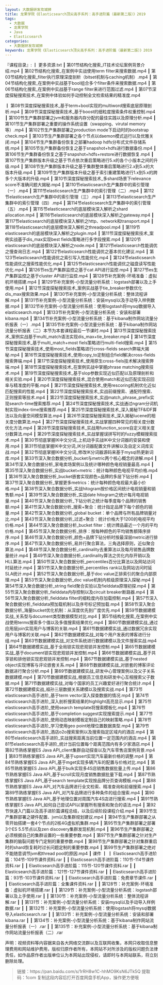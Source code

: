 ```yaml
---
layout: 大数据研发攻城狮
title: 龙果学院《Elasticsearch顶尖高手系列：高手进阶篇（最新第二版）》2019
tags:
  - 大数据
  - 龙果学院
  - Java
  - Elasticsearch
categories:
  - 大数据研发攻城狮
keywords: 龙果学院《Elasticsearch顶尖高手系列：高手进阶篇（最新第二版）》2019
---
```

『课程目录』: 
┃  更多资源.txt
┃  第01节结构化搜索_IT技术论坛案例背景介绍.mp4
┃  第02节结构化搜索_在案例中实战使用term filter来搜索数据.mp4
┃  第03节结构化搜索_filter执行原理深度剖析（bitset机制与caching机制）.mp4
┃  第04节结构化搜索_在案例中实战基于bool组合多个filter条件来搜索数据.mp4
┃  第06节结构化搜索_在案例中实战基于range filter来进行范围过滤.mp4
┃  第07节深度探秘搜索技术_在案例中体验如何手动控制全文检索结果的精准度.mp4
<!-- more --> 
┃  第08节深度探秘搜索技术_基于term+bool实现的multiword搜索底层原理剖析.mp4
┃  第09节深度探秘搜索技术_基于boost的细粒度搜索条件权重控制.mp4
┃  第100节生产集群部署之jvm和服务器内存分配的最佳实践以及原理分析.mp4
┃  第101节生产集群部署之重要的操作系统设置（swapping、virutal memory等）.mp4
┃  第102节生产集群部署之production mode下启动时的bootstrap check.mp4
┃  第103节生产集群部署之各个节点以daemon模式运行以及优雅关闭.mp4
┃  第104节生产集群备份恢复之部署hadoop hdfs分布式文件存储系统.mp4
┃  第105节生产集群备份恢复之基于snapshot+hdfs进行数据备份.mp4
┃  第106节生产集群备份恢复之基于snapshot+hdfs+restore进行数据恢复.mp4
┃  第107节生产集群版本升级之基于节点依次重启策略进行5.x的各个小版本之间的升级.mp4
┃  第108节生产集群版本升级之基于集群整体重启策略进行2.x到5.x的大版本升级.mp4
┃  第109节生产集群版本升级之基于索引重建策略进行1.x到5.x的跨多个大版本的升级.mp4
┃  第10节深度探秘搜索技术_多shard场景下relevance score不准确问题大揭秘.mp4
┃  第110节elasticsearch生产集群中的索引管理（一）.mp4
┃  第111节elasticsearch生产集群中的索引管理（二）.mp4
┃  第112节elasticsearch生产集群中的索引管理（三）.mp4
┃  第113节elasticsearch生产集群中的索引管理（四）.mp4
┃  第114节elasticsearch生产集群中的索引管理（五）.mp4
┃  第115节elasticsearch的底层模块深入解析之shard allocation.mp4
┃  第116节elasticsearch的底层模块深入解析之gateway.mp4
┃  第117节elasticsearch的底层模块深入解析之http、network和transport.mp4
┃  第118节elasticsearch的底层模块深入解析之threadpool.mp4
┃  第119节elasticsearch的底层模块深入解析之plugin.mp4
┃  第11节深度探秘搜索技术_案例实战基于dis_max实现best fields策略进行多字段搜索.mp4
┃  第120节elasticsearch的底层模块深入解析之node.mp4
┃  第121节elasticsearch性能调优之慢查询日志.mp4
┃  第122节elasticsearch性能调优之基本优化建议.mp4
┃  第123节elasticsearch性能调优之索引写入性能优化.mp4
┃  第124节elasticsearch性能调优之搜索性能优化.mp4
┃  第125节elasticsearch性能调优之磁盘读写性能优化.mp4
┃  第126节es生产集群监控之基于cat API进行监控.mp4
┃  第127节es生产集群监控之基于cluster API进行监控.mp4
┃  第128节补充案例-环境准备：虚拟机环境搭建.mp4
┃  第129节补充案例-小型流量分析系统：logstash部署以及上手使用.mp4
┃  第12节深度探秘搜索技术_案例实战基于tie_breaker参数优化dis_max搜索效果.mp4
┃  第130节补充案例-小型流量分析系统：整体流程讲解.mp4
┃  第131节补充案例-小型流量分析系统：安装mysql以及手动导入样例数据.mp4
┃  第132节补充案例-小型流量分析系统：使用logstash将mysql数据导入elasticsearch.mp4
┃  第133节补充案例-小型流量分析系统：安装和部署kibana.mp4
┃  第134节补充案例-小型流量分析系统：基于kibana制作网站流量分析报表（一）.mp4
┃  第135节补充案例-小型流量分析系统：基于kibana制作网站流量分析报表（二）本节为本套课程最后一节课时.mp4
┃  第13节深度探秘搜索技术_案例实战基于multi_match语法实现dis_max+tie_breaker.mp4
┃  第14节深度探秘搜索技术_基于multi_match+most fiels策略进行multi-field搜索.mp4
┃  第15节深度探秘搜索技术_使用most_fields策略进行cross-fields search弊端大揭秘.mp4
┃  第16节深度探秘搜索技术_使用copy_to定制组合field解决cross-fields搜索弊端.mp4
┃  第17节深度探秘搜索技术_使用原生cross-fiels技术解决搜索弊端.mp4
┃  第18节深度探秘搜索技术_在案例实战中掌握phrase matching搜索技术.mp4
┃  第19节深度探秘搜索技术_基于slop参数实现近似匹配以及原理剖析和相关实验.mp4
┃  第20节深度探秘搜索技术_混合使用match和近似匹配实现召回率与精准度的平衡.mp4
┃  第21节深度探秘搜索技术_使用rescoring机制优化近似匹配搜索的性能.mp4
┃  第22节深度探秘搜索技术_实战前缀搜索、通配符搜索、正则搜索等技术.mp4
┃  第23节深度探秘搜索技术_实战match_phrase_prefix实现search-time搜索推荐.mp4
┃  第24节深度探秘搜索技术_实战通过ngram分词机制实现index-time搜索推荐.mp4
┃  第25节深度探秘搜索技术_深入揭秘TF&amp;IDF算法以及向量空间模型算法.mp4
┃  第26节深度探秘搜索技术_深入揭秘lucene的相关度分数算法.mp4
┃  第27节深度探秘搜索技术_实战掌握四种常见的相关度分数优化方法.mp4
┃  第28节深度探秘搜索技术_实战用function_score自定义相关度分数算法.mp4
┃  第29节深度探秘搜索技术_实战掌握误拼写时的fuzzy模糊搜索技术.mp4
┃  第30节彻底掌握IK中文分词_上机动手实战IK中文分词器的安装和使用.mp4
┃  第31节彻底掌握IK中文分词_IK分词器配置文件讲解以及自定义词库实战.mp4
┃  第32节彻底掌握IK中文分词_修改IK分词器源码来基于mysql热更新词库.mp4
┃  第33节深入聚合数据分析_bucket与metric两个核心概念的讲解.mp4
┃  第34节深入聚合数据分析_家电卖场案例以及统计哪种颜色电视销量最高.mp4
┃  第35节深入聚合数据分析_实战bucket+metric：统计每种颜色电视平均价格.mp4
┃  第36节深入聚合数据分析_bucket嵌套实现颜色+品牌的多层下钻分析.mp4
┃  第37节深入聚合数据分析_掌握更多metrics：统计每种颜色电视最大最小价格.mp4
┃  第38节深入聚合数据分析_实战hitogram按价格区间统计电视销量和销售额.mp4
┃  第39节深入聚合数据分析_实战date hitogram之统计每月电视销量.mp4
┃  第40节深入聚合数据分析_下钻分析之统计每季度每个品牌的销售额.mp4
┃  第41节深入聚合数据分析_搜索+聚合：统计指定品牌下每个颜色的销量.mp4
┃  第42节深入聚合数据分析_global bucket：单个品牌与所有品牌销量对比.mp4
┃  第43节深入聚合数据分析_过滤+聚合：统计价格大于1200的电视平均价格.mp4
┃  第44节深入聚合数据分析_bucket filter：统计牌品最近一个月的平均价格.mp4
┃  第45节深入聚合数据分析_排序：按每种颜色的平均销售额降序排序.mp4
┃  第46节深入聚合数据分析_颜色+品牌下钻分析时按最深层metric进行排序.mp4
┃  第47节深入聚合数据分析_易并行聚合算法，三角选择原则，近似聚合算法.mp4
┃  第48节深入聚合数据分析_cardinality去重算法以及每月销售品牌数量统计.mp4
┃  第49节深入聚合数据分析_cardinality算法之优化内存开销以及HLL算法.mp4
┃  第50节深入聚合数据分析_percentiles百分比算法以及网站访问时延统计.mp4
┃  第51节深入聚合数据分析_percentiles rank以及网站访问时延SLA统计.mp4
┃  第52节深入聚合数据分析_基于doc value正排索引的聚合内部原理.mp4
┃  第53节深入聚合数据分析_doc value机制内核级原理深入探秘.mp4
┃  第54节深入聚合数据分析_string field聚合实验以及fielddata原理初探.mp4
┃  第55节深入聚合数据分析_fielddata内存控制以及circuit breaker断路器.mp4
┃  第56节深入聚合数据分析_fielddata filter的细粒度内存加载控制.mp4
┃  第57节深入聚合数据分析_fielddata预加载机制以及序号标记预加载.mp4
┃  第58节深入聚合数据分析_海量bucket优化机制：从深度优先到广度优先.mp4
┃  第59节数据建模实战_关系型与document类型数据模型对比.mp4
┃  第5节结构化搜索_在案例中实战使用terms搜索多个值以及多值搜索结果优化.mp4
┃  第60节数据建模实战_通过应用层join实现用户与博客的关联.mp4
┃  第61节数据建模实战_通过数据冗余实现用户与博客的关联.mp4
┃  第62节数据建模实战_对每个用户发表的博客进行分组.mp4
┃  第63节数据建模实战_对文件系统进行数据建模以及文件搜索实战.mp4
┃  第64节数据建模实战_基于全局锁实现悲观锁并发控制.mp4
┃  第65节数据建模实战_基于document锁实现悲观锁并发控制.mp4
┃  第66节数据建模实战_基于共享锁和排他锁实现悲观锁并发控制.mp4
┃  第67节数据建模实战_基于nested object实现博客与评论嵌套关系.mp4
┃  第68节数据建模实战_对嵌套的博客评论数据进行聚合分析.mp4
┃  第69节数据建模实战_研发中心管理案例以及父子关系数据建模.mp4
┃  第70节数据建模实战_根据员工信息和研发中心互相搜索父子数据.mp4
┃  第71节数据建模实战_对每个国家的员工兴趣爱好进行聚合统计.mp4
┃  第72节数据建模实战_祖孙三层数据关系建模以及搜索实战.mp4
┃  第73节elasticsearch高手进阶_基于term vector深入探查数据的情况.mp4
┃  第74节elasticsearch高手进阶_深入剖析搜索结果的highlight高亮显示.mp4
┃  第75节elasticsearch高手进阶_使用search template将搜索模板化.mp4
┃  第76节elasticsearch高手进阶_基于completion suggest实现搜索提示.mp4
┃  第77节elasticsearch高手进阶_使用动态映射模板定制自己的映射策略.mp4
┃  第78节elasticsearch高手进阶_学习使用geo point地理位置数据类型.mp4
┃  第79节elasticsearch高手进阶_酒店o2o搜索案例以及搜索指定区域内的酒店.mp4
┃  第80节elasticsearch高手进阶_实战搜索距离当前位置一定范围内的酒店.mp4
┃  第81节elasticsearch高手进阶_统计当前位置每个距离范围内有多少家酒店.mp4
┃  第82节熟练掌握ES Java API_client集群自动探查以及汽车零售店案例背景.mp4
┃  第83节熟练掌握ES Java API_基于upsert实现汽车最新价格的调整.mp4
┃  第84节熟练掌握ES Java API_基于mget实现多辆汽车的配置与价格对比.mp4
┃  第85节熟练掌握ES Java API_基于bulk实现多4S店销售数据批量上传.mp4
┃  第86节熟练掌握ES Java API_基于scroll实现月度销售数据批量下载.mp4
┃  第87节熟练掌握ES Java API_基于search template实现按品牌分页查询模板.mp4
┃  第88节熟练掌握ES Java API_对汽车品牌进行全文检索、精准查询和前缀搜索.mp4
┃  第89节熟练掌握ES Java API_对汽车品牌进行多种条件的组合搜索.mp4
┃  第90节熟练掌握ES Java API_基于地理位置对周围汽车4S店进行搜索.mp4
┃  第91节熟练掌握ES Java API_如何自己尝试API以掌握所有搜索和聚合的语法.mp4
┃  第92节快速入门篇以及高手进阶篇课程总结，以及后续阶段课程介绍.mp4
┃  第93节生产集群部署之硬件配置、jvm以及集群规划建议.mp4
┃  第94节生产集群部署之从零开始搭建一套4个节点的2核4G虚拟机集群.mp4
┃  第95节生产集群部署之部署3个ES 5.5节点以及zen discovery集群发现机制.mp4
┃  第96节生产集群部署之必须根据自己的集群设置的一些重要参数.mp4
┃  第97节生产集群部署之针对生产集群的脑裂问题专门定制的重要参数.mp4
┃  第98节生产集群部署之针对集群重启时的shard恢复耗时过长问题定制的重要参数.mp4
┃  第99节生产集群部署之绝对不能随意调节jvm和thread pool的原因.mp4
┃  课件
┃  ┃  Elasticsearch高手进阶篇：104节-109节课件资料.rar
┃  ┃  Elasticsearch高手进阶篇：110节-114节课件资料.rar
┃  ┃  Elasticsearch高手进阶篇：115节-120节课件资料.rar
┃  ┃  Elasticsearch高手进阶篇：121节-127节课件资料.rar
┃  ┃  Elasticsearch高手进阶篇：93节-103节课件资料.rar
┃  ┃  Elasticsearch高手进阶篇：免费章节课件.rar
┃  ┃  Elasticsearch高手进阶篇：全集课件资料.rar
┃  ┃  第128节：补充案例-环境准备：虚拟机环境搭建.rar
┃  ┃  第129节：补充案例-小型流量分析系统：logstash部署以及上手使用.rar
┃  ┃  第130节：补充案例-小型流量分析系统：整体流程讲解.rar
┃  ┃  第131节：补充案例-小型流量分析系统：安装mysql以及手动导入样例数据.rar
┃  ┃  第132节：补充案例-小型流量分析系统：使用logstash将mysql数据导入elasticsearch.rar
┃  ┃  第133节：补充案例-小型流量分析系统：安装和部署kibana.rar
┃  ┃  第134节：补充案例-小型流量分析系统：基于kibana制作网站流量分析报表（一）.rar
┃  ┃  第135节：补充案例-小型流量分析系统：基于kibana制作网站流量分析报表（二）.rar


<div class="post-copyright">
    <div class="post-copyright__author">
      <span class="post-copyright-meta">声明：视频资料等内容据来自各大网络交流群以及互联网收集，本网只收取信息整理费用和网站维护费用，版权归原作者所有，本网站不对所涉及的版权问题负法律责任，如作品原作者出版单位认为本网站出现侵权，请即时与本网站联系，将立刻删除处理。 </span>
    </div>
</div>

<blockquote class="blockquote-center">
链接：https://pan.baidu.com/s/1rRH8w1C-hhMO9KsN6JTk5Q 
提取码：1com 
复制这段内容后打开百度网盘手机App，操作更方便哦
</blockquote>

